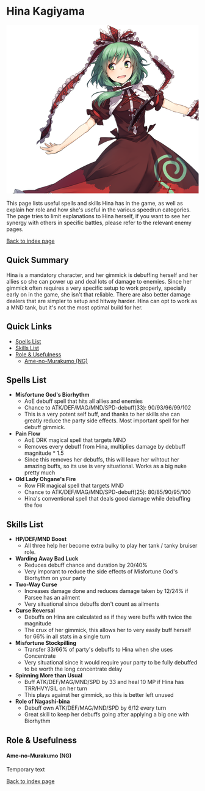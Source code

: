 # Hina Kagiyama

![](img/hina.png)

This page lists useful spells and skills Hina has in the game, as well as explain her role and how she's useful in the various speedrun categories. The page tries to limit explanations to Hina herself, if you want to see her synergy with others in specific battles, please refer to the relevant enemy pages.

[Back to index page](../index.md)

## Quick Summary

Hina is a mandatory character, and her gimmick is debuffing herself and her allies so she can power up and deal lots of damage to enemies. Since her gimmick often requires a very specific setup to work properly, specially early on in the game, she isn't that reliable. There are also better damage dealers that are simpler to setup and hitway harder. Hina can opt to work as a MND tank, but it's not the most optimal build for her.

## Quick Links
* [Spells List](#spells)
* [Skills List](#skills)
* [Role & Usefulness](#useful)
	* [Ame-no-Murakumo (NG)](#ng-murakumo)

## <a id="spells"></a>Spells List

* **Misfortune God's Biorhythm**
	* AoE debuff spell that hits all allies and enemies
	* Chance to ATK/DEF/MAG/MND/SPD-debuff(33): 90/93/96/99/102
	* This is a very potent self buff, and thanks to her skills she can greatly reduce the party side effects. Most important spell for her debuff gimmick.
* **Pain Flow**
	* AoE DRK magical spell that targets MND
	* Removes every debuff from Hina, multiplies damage by debbuff magnitude * 1.5
	* Since this removes her debuffs, this will leave her wihtout her amazing buffs, so its use is very situational. Works as a big nuke pretty much
* **Old Lady Ohgane's Fire**
	* Row FIR magical spell that targets MND
	* Chance to ATK/DEF/MAG/MND/SPD-debuff(25): 80/85/90/95/100
	* Hina's conventional spell that deals good damage while debuffing the foe

## <a id="skills"></a>Skills List

* **HP/DEF/MND Boost**
	* All three help her become extra bulky to play her tank / tanky bruiser role.
* **Warding Away Bad Luck**
	* Reduces debuff chance and duration by 20/40%
	* Very imporant to reduce the side effects of Misfortune God's Biorhythm on your party
* **Two-Way Curse**
	* Increases damage done and reduces damage taken by 12/24% if Parsee has an ailment
	* Very situational since debuffs don't count as ailments
* **Curse Reversal**
	* Debuffs on Hina are calculated as if they were buffs with twice the magnitude
	* The crux of her gimmick, this allows her to very easily buff herself for 66% in all stats in a single turn
* **Misfortune Stockpilling**
	* Transfer 33/66% of party's debuffs to Hina when she uses Concentrate
	* Very situational since it would require your party to be fully debuffed to be worth the long concentrate delay
* **Spinning More than Usual**
	* Buff ATK/DEF/MAG/MND/SPD by 33 and heal 10 MP if Hina has TRR/HVY/SIL on her turn
	* This plays against her gimmick, so this is better left unused
* **Role of Nagashi-bina**
	* Debuff own ATK/DEF/MAG/MND/SPD by 6/12 every turn
	* Great skill to keep her debuffs going after applying a big one with Biorhythm

## <a id="useful"></a>Role & Usefulness

#### <a id="ng-murakumo"></a>Ame-no-Murakumo (NG)

Temporary text

[Back to index page](../index.md)
